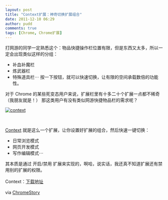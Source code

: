 ```yaml
---
layout: post
title: "Context扩展：神奇切换扩展组合"
date: 2011-12-10 06:29
author: pudd
comments: true
tags: [Chrome, Chrome扩展]
---
```

打网游的同学一定熟悉这个：物品快捷操作栏位置有限，但是东西又太多，所以一定会出现类似这样的分组：


*   补血补魔栏
*   炼武器栏
*   特殊道具栏⋯
按一下按钮，就可以快速切换，让有限的空间承载数倍的功能性。

对于 Chrome 的某些死变态用户来说，扩展栏里有十多二十个扩展一点都不稀奇（我朋友就是！）
那这类用户有没有类似网游快捷物品栏的需求呢？

<a href="http://www.chromi.org/archives/13683/wejtjvb1twrcvvnhzrnsn9miyjnae-3l6nbbnnkhq1kdtq5nor1w7yx2ffqcpgrlkdnxhst2dvys640-h400-e365" rel="attachment wp-att-13685">![](http://img.chromi.org/2011/12/wEJTjVB1twRCVVnhZRNSn9miYJNaE-3L6nbBNnkhq1Kdtq5nOR1W7Yx2fFQCpGRlKDnxhsT2dVYs640-h400-e365-550x343.jpg "context")</a>

&nbsp;

<a href="https://chrome.google.com/webstore/detail/aalnjolghjkkogicompabhhbbkljnlka" target="_blank">Context</a> 就是这么一个扩展，让你设置好扩展的组合，然后快速一键切换：


*   日常浏览模式
*   网页开发模式
*   写作编辑模式⋯
<div>其本质是通过 开启/禁用 扩展来实现的，啊哈，说实话，我还真不知道扩展还有禁用别的扩展的权限。</div>
<br>

<div>Context：<a href="https://chrome.google.com/webstore/detail/aalnjolghjkkogicompabhhbbkljnlka" target="_blank">下载地址</a></div>
<br>
<div>via <a href="http://chromestory.com/2011/12/context-for-chrome-lets-you-put-extensions-in-to-groups-and-switch-between-them/" target="_blank">ChromeStory</a></div>
